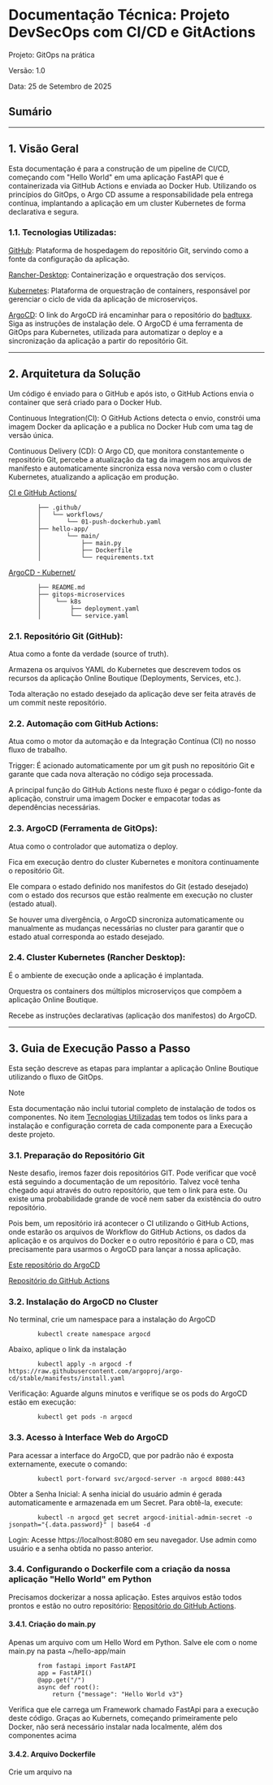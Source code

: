 # Documentação Técnica: Projeto DevSecOps com CI/CD e GitActions

Projeto: GitOps na prática

Versão: 1.0

Data: 25 de Setembro de 2025


## Sumário



------------------

## 1. Visão Geral

Esta documentação é para a construção de um pipeline de CI/CD, começando com "Hello World" em uma aplicação FastAPI que é containerizada via GitHub Actions e enviada ao Docker Hub. Utilizando os princípios do GitOps, o Argo CD assume a responsabilidade pela entrega contínua, implantando a aplicação em um cluster Kubernetes de forma declarativa e segura. 

### 1.1. Tecnologias Utilizadas:

[GitHub](https://github.com/): Plataforma de hospedagem do repositório Git, servindo como a fonte da configuração da aplicação.

[Rancher-Desktop](https://rancherdesktop.io/): Containerização e orquestração dos serviços.

[Kubernetes](https://kubernetes.io/releases/download/): Plataforma de orquestração de containers, responsável por gerenciar o ciclo de vida da aplicação de microserviços.

[ArgoCD](https://github.com/badtuxx/DescomplicandoArgoCD/blob/main/pt/src/day-1/README.md#instalando-o-argocd): O link do ArgoCD irá encaminhar para o repositório do [badtuxx](https://github.com/badtuxx/). Siga as instruções de instalação dele. O ArgoCD é uma ferramenta de GitOps para Kubernetes, utilizada para automatizar o deploy e a sincronização da aplicação a partir do repositório Git.

------------------

## 2. Arquitetura da Solução

Um código é enviado para o GitHub e após isto, o GitHub Actions envia o container que será criado para o Docker Hub.

Continuous Integration(CI): O GitHub Actions detecta o envio, constrói uma imagem Docker da aplicação e a publica no Docker Hub com uma tag de versão única.

Continuous Delivery (CD): O Argo CD, que monitora constantemente o repositório Git, percebe a atualização da tag da imagem nos arquivos de manifesto e automaticamente sincroniza essa nova versão com o cluster Kubernetes, atualizando a aplicação em produção.

[CI e GitHub Actions/](https://github.com/josewolffsantiago/-CompassUOL-CI-CD-com-o-Github-Actions-Sprint6-PBJUN2025-DevSecOPs)
            
            ├── .github/
            │   └── workflows/
            │       └── 01-push-dockerhub.yaml
            ├── hello-app/
            │       └── main/
            │           ├── main.py
            │           ├── Dockerfile
            │           └── requirements.txt

[ArgoCD - Kubernet/](https://github.com/josewolffsantiago/CompassUOL-CI-CD-ArgoCD-Sprint6-PBJUN2025-DevSecOPs)
            
            ├── README.md
            ├── gitops-microservices
            │    └── k8s
            │        ├── deployment.yaml
            │        └── service.yaml

### 2.1. Repositório Git (GitHub):

 Atua como a fonte da verdade (source of truth).

 Armazena os arquivos YAML do Kubernetes que descrevem todos os recursos da aplicação Online Boutique (Deployments, Services, etc.).

 Toda alteração no estado desejado da aplicação deve ser feita através de um commit neste repositório.

### 2.2. Automação com GitHub Actions:

Atua como o motor da automação e da Integração Contínua (CI) no nosso fluxo de trabalho.

Trigger: É acionado automaticamente por um git push no repositório Git e garante que cada nova alteração no código seja processada.

A principal função do GitHub Actions neste fluxo é pegar o código-fonte da aplicação, construir uma imagem Docker e empacotar todas as dependências necessárias.

### 2.3. ArgoCD (Ferramenta de GitOps):

Atua como o controlador que automatiza o deploy.

Fica em execução dentro do cluster Kubernetes e monitora continuamente o repositório Git.

Ele compara o estado definido nos manifestos do Git (estado desejado) com o estado dos recursos que estão realmente em execução no cluster (estado atual).

Se houver uma divergência, o ArgoCD sincroniza automaticamente ou manualmente as mudanças necessárias no cluster para garantir que o estado atual corresponda ao estado desejado.

### 2.4. Cluster Kubernetes (Rancher Desktop):

É o ambiente de execução onde a aplicação é implantada.

Orquestra os containers dos múltiplos microserviços que compõem a aplicação Online Boutique.

Recebe as instruções declarativas (aplicação dos manifestos) do ArgoCD.

------------------

## 3. Guia de Execução Passo a Passo

Esta seção descreve as etapas para implantar a aplicação Online Boutique utilizando o fluxo de GitOps.

>[!NOTE]
>Esta documentação não inclui tutorial completo de instalação de todos os componentes. No item [Tecnologias Utilizadas](https://github.com/josewolffsantiago/CompassUOL-CI-CD-ArgoCD-Sprint6-PBJUN2025-DevSecOPs?tab=readme-ov-file#11-tecnologias-utilizadas) tem todos os links para a instalação e configuração correta de cada componente para a Execução deste projeto.

### 3.1. Preparação do Repositório Git

Neste desafio, iremos fazer dois repositórios GIT. Pode verificar que você está seguindo a documentação de um repositório. Talvez você tenha chegado aqui através do outro repositório, que tem o link para este. Ou existe uma probabilidade grande de você nem saber da existência do outro repositório.

Pois bem, um repositório irá acontecer o CI utilizando o GitHub Actions, onde estarão os arquivos de Workflow do GitHub Actions, os dados da aplicação e os arquivos do Docker e o outro repositório é para o CD, mas precisamente para usarmos o ArgoCD para lançar a nossa aplicação. 

[Este repositório do ArgoCD](https://github.com/josewolffsantiago/CompassUOL-CI-CD-ArgoCD-Sprint6-PBJUN2025-DevSecOPs)

[Repositório do GitHub Actions](https://github.com/josewolffsantiago/CompassUOL-CI-CD-com-o-Github-Actions-Sprint6-PBJUN2025-DevSecOPs)

### 3.2. Instalação do ArgoCD no Cluster

No terminal, crie um namespace para a instalação do ArgoCD

            kubectl create namespace argocd

Abaixo, aplique o link da instalação 

            kubectl apply -n argocd -f https://raw.githubusercontent.com/argoproj/argo-cd/stable/manifests/install.yaml

Verificação: Aguarde alguns minutos e verifique se os pods do ArgoCD estão em execução:


            kubectl get pods -n argocd

### 3.3. Acesso à Interface Web do ArgoCD

Para acessar a interface do ArgoCD, que por padrão não é exposta externamente, execute o comando:

            kubectl port-forward svc/argocd-server -n argocd 8080:443

Obter a Senha Inicial: A senha inicial do usuário admin é gerada automaticamente e armazenada em um Secret. Para obtê-la, execute:

            kubectl -n argocd get secret argocd-initial-admin-secret -o jsonpath="{.data.password}" | base64 -d

Login: Acesse https://localhost:8080 em seu navegador. Use admin como usuário e a senha obtida no passo anterior.

### 3.4. Configurando o Dockerfile com a criação da nossa aplicação "Hello World" em Python

Precisamos dockerizar a nossa aplicação. Estes arquivos estão todos prontos e estão no outro repositório: [Repositório do GitHub Actions](https://github.com/josewolffsantiago/CompassUOL-CI-CD-com-o-Github-Actions-Sprint6-PBJUN2025-DevSecOPs). 

#### 3.4.1. Criação do main.py

Apenas um arquivo com um Hello Word em Python. Salve ele com o nome main.py na pasta ~/hello-app/main


            from fastapi import FastAPI
            app = FastAPI()
            @app.get("/")
            async def root():
                return {"message": "Hello World v3"}

Verifica que ele carrega um Framework chamado FastApi para a execução deste código. Graças ao Kubernets, começando primeiramente pelo Docker, não será necessário instalar nada localmente, além dos componentes acima

#### 3.4.2. Arquivo Dockerfile

Crie um arquivo na 
